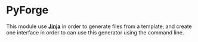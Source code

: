 # PyForge

This module use **[Jinja](https://jinja.palletsprojects.com/en/3.1.x/)** in order to generate files from a template, and create one interface in order to can use this generator using the command line.